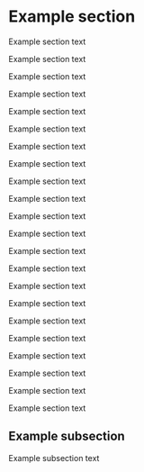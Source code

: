 
# Example section

Example section text

Example section text

Example section text

Example section text

Example section text

Example section text

Example section text

Example section text

Example section text

Example section text

Example section text

Example section text

Example section text

Example section text

Example section text

Example section text

Example section text

Example section text

Example section text

Example section text

Example section text

Example section text

## Example subsection

Example subsection text